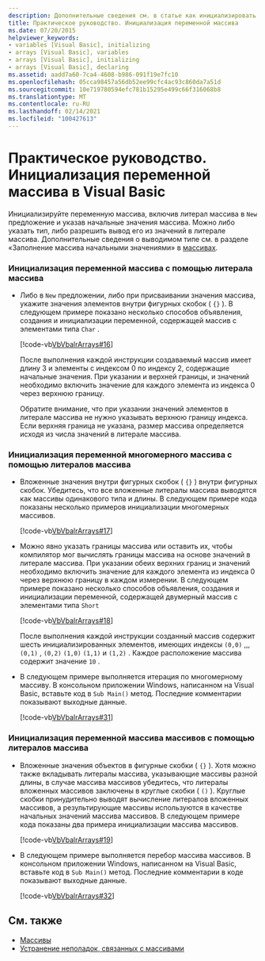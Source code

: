 ```yaml
---
description: Дополнительные сведения см. в статье как инициализировать переменную массива в Visual Basic
title: Практическое руководство. Инициализация переменной массива
ms.date: 07/20/2015
helpviewer_keywords:
- variables [Visual Basic], initializing
- arrays [Visual Basic], variables
- arrays [Visual Basic], initializing
- arrays [Visual Basic], declaring
ms.assetid: aadd7a60-7ca4-4608-b986-091f19e7fc10
ms.openlocfilehash: 05cca98457a56db52ee99cfc4ac93c860da7a51d
ms.sourcegitcommit: 10e719780594efc781b15295e499c66f316068b8
ms.translationtype: MT
ms.contentlocale: ru-RU
ms.lasthandoff: 02/14/2021
ms.locfileid: "100427613"
---
```

# <a name="how-to-initialize-an-array-variable-in-visual-basic"></a>Практическое руководство. Инициализация переменной массива в Visual Basic

Инициализируйте переменную массива, включив литерал массива в `New` предложение и указав начальные значения массива. Можно либо указать тип, либо разрешить вывод его из значений в литерале массива. Дополнительные сведения о выводимом типе см. в разделе «Заполнение массива начальными значениями» в [массивах](index.md).  
  
### <a name="to-initialize-an-array-variable-by-using-an-array-literal"></a>Инициализация переменной массива с помощью литерала массива  
  
- Либо в `New` предложении, либо при присваивании значения массива, укажите значения элементов внутри фигурных скобок ( `{}` ). В следующем примере показано несколько способов объявления, создания и инициализации переменной, содержащей массив с элементами типа `Char` .  
  
     [!code-vb[VbVbalrArrays#16](~/samples/snippets/visualbasic/VS_Snippets_VBCSharp/VbVbalrArrays/VB/Class1.vb#16)]  
  
     После выполнения каждой инструкции создаваемый массив имеет длину 3 и элементы с индексом 0 по индексу 2, содержащие начальные значения. При указании и верхней границы, и значений необходимо включить значение для каждого элемента из индекса 0 через верхнюю границу.  
  
     Обратите внимание, что при указании значений элементов в литерале массива не нужно указывать верхнюю границу индекса. Если верхняя граница не указана, размер массива определяется исходя из числа значений в литерале массива.  
  
### <a name="to-initialize-a-multidimensional-array-variable-by-using-array-literals"></a>Инициализация переменной многомерного массива с помощью литералов массива  
  
- Вложенные значения внутри фигурных скобок ( `{}` ) внутри фигурных скобок. Убедитесь, что все вложенные литералы массива выводятся как массивы одинакового типа и длины. В следующем примере кода показаны несколько примеров инициализации многомерных массивов.  
  
     [!code-vb[VbVbalrArrays#17](~/samples/snippets/visualbasic/VS_Snippets_VBCSharp/VbVbalrArrays/VB/Class1.vb#17)]  
  
- Можно явно указать границы массива или оставить их, чтобы компилятор мог вычислять границы массива на основе значений в литерале массива. При указании обеих верхних границ и значений необходимо включить значение для каждого элемента из индекса 0 через верхнюю границу в каждом измерении. В следующем примере показано несколько способов объявления, создания и инициализации переменной, содержащей двумерный массив с элементами типа `Short`  
  
     [!code-vb[VbVbalrArrays#18](~/samples/snippets/visualbasic/VS_Snippets_VBCSharp/VbVbalrArrays/VB/Class1.vb#18)]  
  
     После выполнения каждой инструкции созданный массив содержит шесть инициализированных элементов, имеющих индексы `(0,0)` ,,, `(0,1)` , `(0,2)` `(1,0)` `(1,1)` и `(1,2)` . Каждое расположение массива содержит значение `10` .  
  
- В следующем примере выполняется итерация по многомерному массиву. В консольном приложении Windows, написанном на Visual Basic, вставьте код в `Sub Main()` метод. Последние комментарии показывают выходные данные.  
  
     [!code-vb[VbVbalrArrays#31](~/samples/snippets/visualbasic/VS_Snippets_VBCSharp/VbVbalrArrays/VB/Class1.vb#31)]  
  
### <a name="to-initialize-a-jagged-array-variable-by-using-array-literals"></a>Инициализация переменной массива массивов с помощью литералов массива  
  
- Вложенные значения объектов в фигурные скобки ( `{}` ). Хотя можно также вкладывать литералы массива, указывающие массивы разной длины, в случае массива массивов убедитесь, что литералы вложенных массивов заключены в круглые скобки ( `()` ). Круглые скобки принудительно выводят вычисление литералов вложенных массивов, а результирующие массивы используются в качестве начальных значений массива массивов. В следующем примере кода показаны два примера инициализации массива массивов.  
  
     [!code-vb[VbVbalrArrays#19](~/samples/snippets/visualbasic/VS_Snippets_VBCSharp/VbVbalrArrays/VB/Class1.vb#19)]  
  
- В следующем примере выполняется перебор массива массивов. В консольном приложении Windows, написанном на Visual Basic, вставьте код в `Sub Main()` метод.  Последние комментарии в коде показывают выходные данные.  
  
     [!code-vb[VbVbalrArrays#32](~/samples/snippets/visualbasic/VS_Snippets_VBCSharp/VbVbalrArrays/VB/Class1.vb#32)]  
  
## <a name="see-also"></a>См. также

- [Массивы](index.md)
- [Устранение неполадок, связанных с массивами](troubleshooting-arrays.md)
